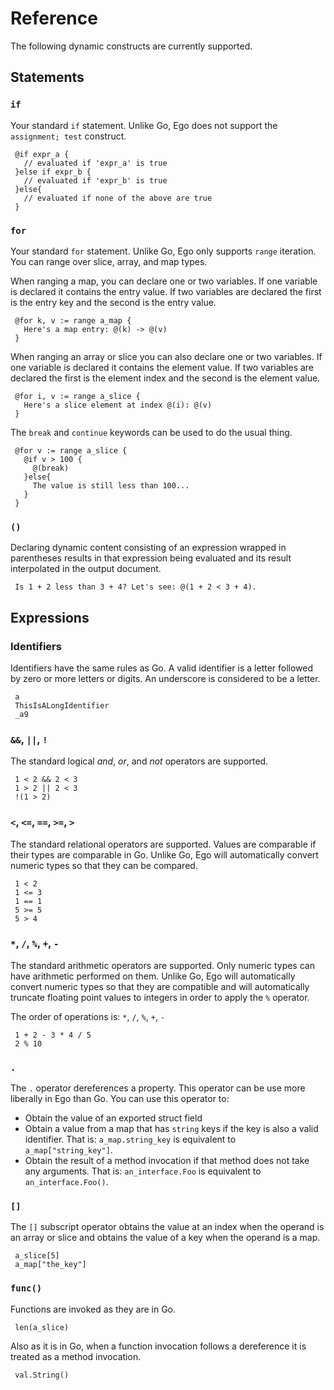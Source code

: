 # Reference

The following dynamic constructs are currently supported.

## Statements

### `if`

Your standard `if` statement. Unlike Go, Ego does not support the `assignment; test` construct.

	 @if expr_a {
	   // evaluated if 'expr_a' is true
	 }else if expr_b {
	   // evaluated if 'expr_b' is true
	 }else{
	   // evaluated if none of the above are true
	 }

### `for`

Your standard `for` statement. Unlike Go, Ego only supports `range` iteration. You can range over slice, array, and map types.

When ranging a map, you can declare one or two variables. If one variable is declared it contains the entry value. If two variables are declared the first is the entry key and the second is the entry value.

	 @for k, v := range a_map {
	   Here's a map entry: @(k) -> @(v)
	 }

When ranging an array or slice you can also declare one or two variables. If one variable is declared it contains the element value. If two variables are declared the first is the element index and the second is the element value.

	 @for i, v := range a_slice {
	   Here's a slice element at index @(i): @(v)
	 }
  
The `break` and `continue` keywords can be used to do the usual thing.

	 @for v := range a_slice {
	   @if v > 100 {
	     @(break)
	   }else{
	     The value is still less than 100...
	   }
	 }


### `()`

Declaring dynamic content consisting of an expression wrapped in parentheses results in that expression being evaluated and its result interpolated in the output document.

	 Is 1 + 2 less than 3 + 4? Let's see: @(1 + 2 < 3 + 4).


## Expressions

### Identifiers

Identifiers have the same rules as Go. A valid identifier is a letter followed by zero or more letters or digits. An underscore is considered to be a letter.

	 a
	 ThisIsALongIdentifier
	 _a9

### `&&`, `||`, `!`

The standard logical *and*, *or*, and *not* operators are supported.

	 1 < 2 && 2 < 3
	 1 > 2 || 2 < 3
	 !(1 > 2)

### `<`, `<=`, `==`, `>=`, `>`

The standard relational operators are supported. Values are comparable if their types are comparable in Go. Unlike Go, Ego will automatically convert numeric types so that they can be compared.

	 1 < 2
	 1 <= 3
	 1 == 1
	 5 >= 5
	 5 > 4

### `*`, `/`, `%`, `+`, `-`

The standard arithmetic operators are supported. Only numeric types can have arithmetic performed on them. Unlike Go, Ego will automatically convert numeric types so that they are compatible and will automatically truncate floating point values to integers in order to apply the `%` operator.

The order of operations is: `*`, `/`, `%`, `+`, `-`

	 1 + 2 - 3 * 4 / 5
	 2 % 10

### `.`

The `.` operator dereferences a property. This operator can be use more liberally in Ego than Go. You can use this operator to:

* Obtain the value of an exported struct field
* Obtain a value from a map that has `string` keys if the key is also a valid identifier. That is: `a_map.string_key` is equivalent to `a_map["string_key"]`.
* Obtain the result of a method invocation if that method does not take any arguments. That is: `an_interface.Foo` is equivalent to `an_interface.Foo()`.

### `[]`

The `[]` subscript operator obtains the value at an index when the operand is an array or slice and obtains the value of a key when the operand is a map.

	 a_slice[5]
	 a_map["the_key"]

### `func()`

Functions are invoked as they are in Go.

	 len(a_slice)

Also as it is in Go, when a function invocation follows a dereference it is treated as a method invocation.

	 val.String()

